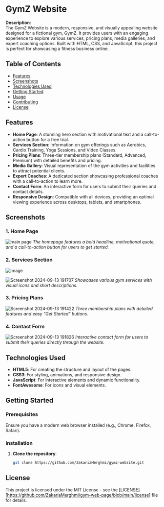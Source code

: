 # GymZ Website

**Description**:  
The GymZ Website is a modern, responsive, and visually appealing website designed for a fictional gym, GymZ. It provides users with an engaging experience to explore various services, pricing plans, media galleries, and expert coaching options. Built with HTML, CSS, and JavaScript, this project is perfect for showcasing a fitness business online.

## Table of Contents
- [Features](#features)
- [Screenshots](#screenshots)
- [Technologies Used](#technologies-used)
- [Getting Started](#getting-started)
- [Usage](#usage)
- [Contributing](#contributing)
- [License](#license)

## Features
- **Home Page**: A stunning hero section with motivational text and a call-to-action button for a free trial.
- **Services Section**: Information on gym offerings such as Aerobics, Cardio Training, Yoga Sessions, and Video Classes.
- **Pricing Plans**: Three-tier membership plans (Standard, Advanced, Premium) with detailed benefits and pricing.
- **Media Gallery**: Visual representation of the gym activities and facilities to attract potential clients.
- **Expert Coaches**: A dedicated section showcasing professional coaches with a call-to-action to learn more.
- **Contact Form**: An interactive form for users to submit their queries and contact details.
- **Responsive Design**: Compatible with all devices, providing an optimal viewing experience across desktops, tablets, and smartphones.

## Screenshots

### 1. Home Page
![main page](https://github.com/user-attachments/assets/5c077839-c813-46ee-bd80-a160a14fd1a6)
*The homepage features a bold headline, motivational quote, and a call-to-action button for users to get started.*

### 2. Services Section
![image](https://github.com/user-attachments/assets/643c5520-9e60-4b91-9d9d-b4a8cce2f16c)


![Screenshot 2024-09-13 191707](https://github.com/user-attachments/assets/dc43f642-2983-40cf-a745-c6675f884d1d)
*Showcases various gym services with visual icons and short descriptions.*

### 3. Pricing Plans
![Screenshot 2024-09-13 191422](https://github.com/user-attachments/assets/8842b56a-e65b-43da-8eaf-eb4f0583e663)
*Three membership plans with detailed features and easy "Get Started" buttons.*

### 4. Contact Form
![Screenshot 2024-09-13 191826](https://github.com/user-attachments/assets/483360ad-24cd-4236-8cc5-06832c07bd98)
*Interactive contact form for users to submit their queries directly through the website.*

## Technologies Used
- **HTML5**: For creating the structure and layout of the pages.
- **CSS3**: For styling, animations, and responsive design.
- **JavaScript**: For interactive elements and dynamic functionality.
- **FontAwesome**: For icons and visual elements.

## Getting Started

### Prerequisites
Ensure you have a modern web browser installed (e.g., Chrome, Firefox, Safari).

### Installation
1. **Clone the repository**:
   ```bash
   git clone https://github.com/ZakariaMerghmi/gymz-website.git
## License

This project is licensed under the MIT License - see the [LICENSE][https://github.com/ZakariaMerghmi/gym-web-page/blob/main/license] file for details.


